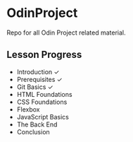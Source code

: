 # OdinProject

Repo for all Odin Project related material.

## Lesson Progress

- Introduction ✓
- Prerequisites ✓
- Git Basics ✓
- HTML Foundations
- CSS Foundations
- Flexbox
- JavaScript Basics
- The Back End
- Conclusion

